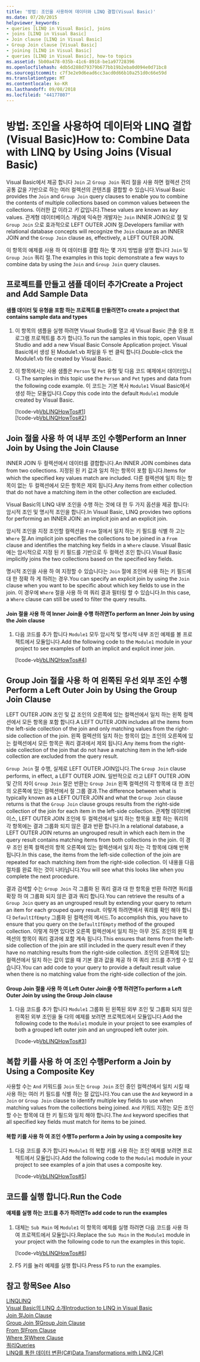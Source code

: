 ```yaml
---
title: '방법: 조인을 사용하여 데이터와 LINQ 결합(Visual Basic)'
ms.date: 07/20/2015
helpviewer_keywords:
- queries [LINQ in Visual Basic], joins
- joins [LINQ in Visual Basic]
- Join clause [LINQ in Visual Basic]
- Group Join clause [Visual Basic]
- joining [LINQ in Visual Basic]
- queries [LINQ in Visual Basic], how-to topics
ms.assetid: 5b00a478-035b-41c6-8918-be1a97728396
ms.openlocfilehash: 4db5d288d79379b677bb19b2eba0d094e0d71bc8
ms.sourcegitcommit: c7f3e2e9d6ead6cc3acd0d66b10a251d0c66e59d
ms.translationtype: MT
ms.contentlocale: ko-KR
ms.lasthandoff: 09/08/2018
ms.locfileid: "44177807"
---
```

# <a name="how-to-combine-data-with-linq-by-using-joins-visual-basic"></a><span data-ttu-id="b2272-102">방법: 조인을 사용하여 데이터와 LINQ 결합(Visual Basic)</span><span class="sxs-lookup"><span data-stu-id="b2272-102">How to: Combine Data with LINQ by Using Joins (Visual Basic)</span></span>
<span data-ttu-id="b2272-103">Visual Basic에서 제공 합니다 `Join` 고 `Group Join` 쿼리 절을 사용 하면 컬렉션 간의 공통 값을 기반으로 하는 여러 컬렉션의 콘텐츠를 결합할 수 있습니다.</span><span class="sxs-lookup"><span data-stu-id="b2272-103">Visual Basic provides the `Join` and `Group Join` query clauses to enable you to combine the contents of multiple collections based on common values between the collections.</span></span> <span data-ttu-id="b2272-104">이러한 값 이라고 *키* 값입니다.</span><span class="sxs-lookup"><span data-stu-id="b2272-104">These values are known as *key* values.</span></span> <span data-ttu-id="b2272-105">관계형 데이터베이스 개념에 익숙한 개발자는 `Join` INNER JOIN으로 절 및 `Group Join` 으로 효과적으로 LEFT OUTER JOIN 절.</span><span class="sxs-lookup"><span data-stu-id="b2272-105">Developers familiar with relational database concepts will recognize the `Join` clause as an INNER JOIN and the `Group Join` clause as, effectively, a LEFT OUTER JOIN.</span></span>  
  
 <span data-ttu-id="b2272-106">이 항목의 예제를 사용 하 여 데이터를 결합 하는 몇 가지 방법을 설명 합니다 `Join` 및 `Group Join` 쿼리 절.</span><span class="sxs-lookup"><span data-stu-id="b2272-106">The examples in this topic demonstrate a few ways to combine data by using the `Join` and `Group Join` query clauses.</span></span>  
  
## <a name="create-a-project-and-add-sample-data"></a><span data-ttu-id="b2272-107">프로젝트를 만들고 샘플 데이터 추가</span><span class="sxs-lookup"><span data-stu-id="b2272-107">Create a Project and Add Sample Data</span></span>  
  
#### <a name="to-create-a-project-that-contains-sample-data-and-types"></a><span data-ttu-id="b2272-108">샘플 데이터 및 유형을 포함 하는 프로젝트를 만들려면</span><span class="sxs-lookup"><span data-stu-id="b2272-108">To create a project that contains sample data and types</span></span>  
  
1.  <span data-ttu-id="b2272-109">이 항목의 샘플을 실행 하려면 Visual Studio를 열고 새 Visual Basic 콘솔 응용 프로그램 프로젝트를 추가 합니다.</span><span class="sxs-lookup"><span data-stu-id="b2272-109">To run the samples in this topic, open Visual Studio and add a new Visual Basic Console Application project.</span></span> <span data-ttu-id="b2272-110">Visual Basic에서 생성 된 Module1.vb 파일을 두 번 클릭 합니다.</span><span class="sxs-lookup"><span data-stu-id="b2272-110">Double-click the Module1.vb file created by Visual Basic.</span></span>  
  
2.  <span data-ttu-id="b2272-111">이 항목에서는 사용 샘플은 `Person` 및 `Pet` 유형 및 다음 코드 예제에서 데이터입니다.</span><span class="sxs-lookup"><span data-stu-id="b2272-111">The samples in this topic use the `Person` and `Pet` types and data from the following code example.</span></span> <span data-ttu-id="b2272-112">이 코드는 기본 복사 `Module1` Visual Basic에서 생성 하는 모듈입니다.</span><span class="sxs-lookup"><span data-stu-id="b2272-112">Copy this code into the default `Module1` module created by Visual Basic.</span></span>  
  
     [!code-vb[VbLINQHowTos#1](../../../../visual-basic/programming-guide/language-features/linq/codesnippet/VisualBasic/how-to-combine-data-with-linq-by-using-joins_1.vb)]  
    [!code-vb[VbLINQHowTos#2](../../../../visual-basic/programming-guide/language-features/linq/codesnippet/VisualBasic/how-to-combine-data-with-linq-by-using-joins_2.vb)]  
  
## <a name="perform-an-inner-join-by-using-the-join-clause"></a><span data-ttu-id="b2272-113">Join 절을 사용 하 여 내부 조인 수행</span><span class="sxs-lookup"><span data-stu-id="b2272-113">Perform an Inner Join by Using the Join Clause</span></span>  
 <span data-ttu-id="b2272-114">INNER JOIN 두 컬렉션에서 데이터를 결합합니다.</span><span class="sxs-lookup"><span data-stu-id="b2272-114">An INNER JOIN combines data from two collections.</span></span> <span data-ttu-id="b2272-115">지정된 된 키 값과 일치 하는 항목이 포함 됩니다.</span><span class="sxs-lookup"><span data-stu-id="b2272-115">Items for which the specified key values match are included.</span></span> <span data-ttu-id="b2272-116">다른 컬렉션에 일치 하는 항목이 없는 두 컬렉션에서 모든 항목은 제외 됩니다.</span><span class="sxs-lookup"><span data-stu-id="b2272-116">Any items from either collection that do not have a matching item in the other collection are excluded.</span></span>  
  
 <span data-ttu-id="b2272-117">Visual Basic의 LINQ 내부 조인을 수행 하는 것에 대 한 두 가지 옵션을 제공 합니다: 암시적 조인 및 명시적 조인을 합니다.</span><span class="sxs-lookup"><span data-stu-id="b2272-117">In Visual Basic, LINQ provides two options for performing an INNER JOIN: an implicit join and an explicit join.</span></span>  
  
 <span data-ttu-id="b2272-118">암시적 조인을 지정 조인할 컬렉션을 `From` 절에서 일치 하는 키 필드를 식별 하 고는 `Where` 절.</span><span class="sxs-lookup"><span data-stu-id="b2272-118">An implicit join specifies the collections to be joined in a `From` clause and identifies the matching key fields in a `Where` clause.</span></span> <span data-ttu-id="b2272-119">Visual Basic에는 암시적으로 지정 된 키 필드를 기반으로 두 컬렉션 조인 합니다.</span><span class="sxs-lookup"><span data-stu-id="b2272-119">Visual Basic implicitly joins the two collections based on the specified key fields.</span></span>  
  
 <span data-ttu-id="b2272-120">명시적 조인을 사용 하 여 지정할 수 있습니다는 `Join` 절에 조인에 사용 하는 키 필드에 대 한 정확 하 게 하려는 경우.</span><span class="sxs-lookup"><span data-stu-id="b2272-120">You can specify an explicit join by using the `Join` clause when you want to be specific about which key fields to use in the join.</span></span> <span data-ttu-id="b2272-121">이 경우에 `Where` 절을 사용 하 여 쿼리 결과 필터링 할 수 있습니다.</span><span class="sxs-lookup"><span data-stu-id="b2272-121">In this case, a `Where` clause can still be used to filter the query results.</span></span>  
  
#### <a name="to-perform-an-inner-join-by-using-the-join-clause"></a><span data-ttu-id="b2272-122">Join 절을 사용 하 여 Inner Join을 수행 하려면</span><span class="sxs-lookup"><span data-stu-id="b2272-122">To perform an Inner Join by using the Join clause</span></span>  
  
1.  <span data-ttu-id="b2272-123">다음 코드를 추가 합니다 `Module1` 모두 암시적 및 명시적 내부 조인 예제를 볼 프로젝트에서 모듈입니다.</span><span class="sxs-lookup"><span data-stu-id="b2272-123">Add the following code to the `Module1` module in your project to see examples of both an implicit and explicit inner join.</span></span>  
  
     [!code-vb[VbLINQHowTos#4](../../../../visual-basic/programming-guide/language-features/linq/codesnippet/VisualBasic/how-to-combine-data-with-linq-by-using-joins_3.vb)]  
  
## <a name="perform-a-left-outer-join-by-using-the-group-join-clause"></a><span data-ttu-id="b2272-124">Group Join 절을 사용 하 여 왼쪽된 우선 외부 조인 수행</span><span class="sxs-lookup"><span data-stu-id="b2272-124">Perform a Left Outer Join by Using the Group Join Clause</span></span>  
 <span data-ttu-id="b2272-125">LEFT OUTER JOIN 조인 및 값 조인의 오른쪽에 있는 컬렉션에서 일치 하는 왼쪽 컬렉션에서 모든 항목을 포함 합니다.</span><span class="sxs-lookup"><span data-stu-id="b2272-125">A LEFT OUTER JOIN includes all the items from the left-side collection of the join and only matching values from the right-side collection of the join.</span></span> <span data-ttu-id="b2272-126">왼쪽 컬렉션의 일치 하는 항목이 없는 조인의 오른쪽에 있는 컬렉션에서 모든 항목은 쿼리 결과에서 제외 됩니다.</span><span class="sxs-lookup"><span data-stu-id="b2272-126">Any items from the right-side collection of the join that do not have a matching item in the left-side collection are excluded from the query result.</span></span>  
  
 <span data-ttu-id="b2272-127">`Group Join` 절 수행, 실제로 LEFT OUTER JOIN입니다.</span><span class="sxs-lookup"><span data-stu-id="b2272-127">The `Group Join` clause performs, in effect, a LEFT OUTER JOIN.</span></span> <span data-ttu-id="b2272-128">일반적으로 라고 LEFT OUTER JOIN 및 간의 차이 `Group Join` 절은 반환는 `Group Join` 왼쪽 컬렉션의 각 항목에 대 한 조인의 오른쪽에 있는 컬렉션에서 절 그룹 결과.</span><span class="sxs-lookup"><span data-stu-id="b2272-128">The difference between what is typically known as a LEFT OUTER JOIN and what the `Group Join` clause returns is that the `Group Join` clause groups results from the right-side collection of the join for each item in the left-side collection.</span></span> <span data-ttu-id="b2272-129">관계형 데이터베이스, LEFT OUTER JOIN 조인에 두 컬렉션에서 일치 하는 항목을 포함 하는 쿼리의 각 항목에는 결과 그룹화 되지 않은 결과 반환 합니다.</span><span class="sxs-lookup"><span data-stu-id="b2272-129">In a relational database, a LEFT OUTER JOIN returns an ungrouped result in which each item in the query result contains matching items from both collections in the join.</span></span> <span data-ttu-id="b2272-130">이 경우 조인 왼쪽 컬렉션의 항목 오른쪽에 있는 컬렉션에서 일치 하는 각 항목에 대해 반복 됩니다.</span><span class="sxs-lookup"><span data-stu-id="b2272-130">In this case, the items from the left-side collection of the join are repeated for each matching item from the right-side collection.</span></span> <span data-ttu-id="b2272-131">이 내용을 다음 절차를 완료 하는 것이 나타납니다.</span><span class="sxs-lookup"><span data-stu-id="b2272-131">You will see what this looks like when you complete the next procedure.</span></span>  
  
 <span data-ttu-id="b2272-132">결과 검색할 수는 `Group Join` 각 그룹화 된 쿼리 결과 대 한 항목을 반환 하려면 쿼리를 확장 하 여 그룹화 되지 않은 결과 쿼리 합니다.</span><span class="sxs-lookup"><span data-stu-id="b2272-132">You can retrieve the results of a `Group Join` query as an ungrouped result by extending your query to return an item for each grouped query result.</span></span> <span data-ttu-id="b2272-133">이렇게 하려면에서 쿼리를 확인 해야 합니다 `DefaultIfEmpty` 그룹화 된 컬렉션의 메서드.</span><span class="sxs-lookup"><span data-stu-id="b2272-133">To accomplish this, you have to ensure that you query on the `DefaultIfEmpty` method of the grouped collection.</span></span> <span data-ttu-id="b2272-134">이렇게 하면 있다면 오른쪽 컬렉션에서 일치 하는 아무 것도 조인의 왼쪽 컬렉션의 항목이 쿼리 결과에 포함 계속 됩니다.</span><span class="sxs-lookup"><span data-stu-id="b2272-134">This ensures that items from the left-side collection of the join are still included in the query result even if they have no matching results from the right-side collection.</span></span> <span data-ttu-id="b2272-135">조인의 오른쪽에 있는 컬렉션에서 일치 하는 값이 없을 때 기본 결과 값을 제공 하 여 쿼리 코드를 추가할 수 있습니다.</span><span class="sxs-lookup"><span data-stu-id="b2272-135">You can add code to your query to provide a default result value when there is no matching value from the right-side collection of the join.</span></span>  
  
#### <a name="to-perform-a-left-outer-join-by-using-the-group-join-clause"></a><span data-ttu-id="b2272-136">Group Join 절을 사용 하 여 Left Outer Join을 수행 하려면</span><span class="sxs-lookup"><span data-stu-id="b2272-136">To perform a Left Outer Join by using the Group Join clause</span></span>  
  
1.  <span data-ttu-id="b2272-137">다음 코드를 추가 합니다 `Module1` 그룹화 된 왼쪽된 외부 조인 및 그룹화 되지 않은 왼쪽된 외부 조인을 둘 다의 예제를 보려면 프로젝트에서 모듈입니다.</span><span class="sxs-lookup"><span data-stu-id="b2272-137">Add the following code to the `Module1` module in your project to see examples of both a grouped left outer join and an ungrouped left outer join.</span></span>  
  
     [!code-vb[VbLINQHowTos#3](../../../../visual-basic/programming-guide/language-features/linq/codesnippet/VisualBasic/how-to-combine-data-with-linq-by-using-joins_4.vb)]  
  
## <a name="perform-a-join-by-using-a-composite-key"></a><span data-ttu-id="b2272-138">복합 키를 사용 하 여 조인 수행</span><span class="sxs-lookup"><span data-stu-id="b2272-138">Perform a Join by Using a Composite Key</span></span>  
 <span data-ttu-id="b2272-139">사용할 수는 `And` 키워드를 `Join` 또는 `Group Join` 조인 중인 컬렉션에서 일치 시킬 때 사용 하는 여러 키 필드를 식별 하는 절 값입니다.</span><span class="sxs-lookup"><span data-stu-id="b2272-139">You can use the `And` keyword in a `Join` or `Group Join` clause to identify multiple key fields to use when matching values from the collections being joined.</span></span> <span data-ttu-id="b2272-140">`And` 키워드 지정는 모든 조인할 수는 항목에 대 한 키 필드와 일치 해야 합니다.</span><span class="sxs-lookup"><span data-stu-id="b2272-140">The `And` keyword specifies that all specified key fields must match for items to be joined.</span></span>  
  
#### <a name="to-perform-a-join-by-using-a-composite-key"></a><span data-ttu-id="b2272-141">복합 키를 사용 하 여 조인 수행</span><span class="sxs-lookup"><span data-stu-id="b2272-141">To perform a Join by using a composite key</span></span>  
  
1.  <span data-ttu-id="b2272-142">다음 코드를 추가 합니다 `Module1` 의 복합 키를 사용 하는 조인 예제를 보려면 프로젝트에서 모듈입니다.</span><span class="sxs-lookup"><span data-stu-id="b2272-142">Add the following code to the `Module1` module in your project to see examples of a join that uses a composite key.</span></span>  
  
     [!code-vb[VbLINQHowTos#5](../../../../visual-basic/programming-guide/language-features/linq/codesnippet/VisualBasic/how-to-combine-data-with-linq-by-using-joins_5.vb)]  
  
## <a name="run-the-code"></a><span data-ttu-id="b2272-143">코드를 실행 합니다.</span><span class="sxs-lookup"><span data-stu-id="b2272-143">Run the Code</span></span>  
  
#### <a name="to-add-code-to-run-the-examples"></a><span data-ttu-id="b2272-144">예제를 실행 하는 코드를 추가 하려면</span><span class="sxs-lookup"><span data-stu-id="b2272-144">To add code to run the examples</span></span>  
  
1.  <span data-ttu-id="b2272-145">대체는 `Sub Main` 에 `Module1` 이 항목의 예제를 실행 하려면 다음 코드를 사용 하 여 프로젝트에서 모듈입니다.</span><span class="sxs-lookup"><span data-stu-id="b2272-145">Replace the `Sub Main` in the `Module1` module in your project with the following code to run the examples in this topic.</span></span>  
  
     [!code-vb[VbLINQHowTos#6](../../../../visual-basic/programming-guide/language-features/linq/codesnippet/VisualBasic/how-to-combine-data-with-linq-by-using-joins_6.vb)]  
  
2.  <span data-ttu-id="b2272-146">F5 키를 눌러 예제를 실행 합니다.</span><span class="sxs-lookup"><span data-stu-id="b2272-146">Press F5 to run the examples.</span></span>  
  
## <a name="see-also"></a><span data-ttu-id="b2272-147">참고 항목</span><span class="sxs-lookup"><span data-stu-id="b2272-147">See Also</span></span>  
 [<span data-ttu-id="b2272-148">LINQ</span><span class="sxs-lookup"><span data-stu-id="b2272-148">LINQ</span></span>](../../../../visual-basic/programming-guide/language-features/linq/index.md)  
 [<span data-ttu-id="b2272-149">Visual Basic의 LINQ 소개</span><span class="sxs-lookup"><span data-stu-id="b2272-149">Introduction to LINQ in Visual Basic</span></span>](../../../../visual-basic/programming-guide/language-features/linq/introduction-to-linq.md)  
 [<span data-ttu-id="b2272-150">Join 절</span><span class="sxs-lookup"><span data-stu-id="b2272-150">Join Clause</span></span>](../../../../visual-basic/language-reference/queries/join-clause.md)  
 [<span data-ttu-id="b2272-151">Group Join 절</span><span class="sxs-lookup"><span data-stu-id="b2272-151">Group Join Clause</span></span>](../../../../visual-basic/language-reference/queries/group-join-clause.md)  
 [<span data-ttu-id="b2272-152">From 절</span><span class="sxs-lookup"><span data-stu-id="b2272-152">From Clause</span></span>](../../../../visual-basic/language-reference/queries/from-clause.md)  
 [<span data-ttu-id="b2272-153">Where 절</span><span class="sxs-lookup"><span data-stu-id="b2272-153">Where Clause</span></span>](../../../../visual-basic/language-reference/queries/where-clause.md)  
 [<span data-ttu-id="b2272-154">쿼리</span><span class="sxs-lookup"><span data-stu-id="b2272-154">Queries</span></span>](../../../../visual-basic/language-reference/queries/index.md)  
 [<span data-ttu-id="b2272-155">LINQ를 통한 데이터 변환(C#)</span><span class="sxs-lookup"><span data-stu-id="b2272-155">Data Transformations with LINQ (C#)</span></span>](../../../../csharp/programming-guide/concepts/linq/data-transformations-with-linq.md)
